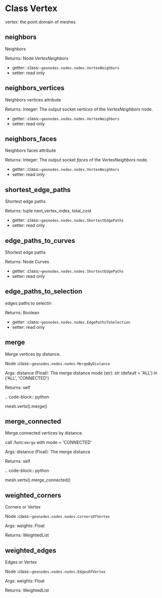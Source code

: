 
# Class Vertex

vertex: the point domain of meshes


## neighbors

Neighbors

Returns:
  Node *VertexNeighbors*
  
- getter: :class:`~geonodes.nodes.nodes.VertexNeighbors`
- setter: read only
  
  
  

## neighbors_vertices

Neighbors vertices attribute

Returns:
  Integer: The output socket *vertices* of the *VertexNeighbors* node.
  
- getter: :class:`~geonodes.nodes.nodes.VertexNeighbors`
- setter: read only
  
  
  

## neighbors_faces

Neighbors faces attribute

Returns:
  Integer: The output socket *faces* of the *VertexNeighbors* node.
  
- getter: :class:`~geonodes.nodes.nodes.VertexNeighbors`
- setter: read only
  
  
  

## shortest_edge_paths

Shortest edge paths

Returns:
  tuple next_vertex_index, total_cost
  
- getter: :class:`~geonodes.nodes.nodes.ShortestEdgePaths`
- setter: read only
  
  
  

## edge_paths_to_curves

Shortest edge paths

Returns:
  Node Curves
  
- getter: :class:`~geonodes.nodes.nodes.ShortestEdgePaths`
- setter: read only
  
  
  

## edge_paths_to_selection

edges paths to selectin

Returns:
  Boolean
  
- getter: :class:`~geonodes.nodes.nodes.EdgePathsToSelection`
- setter: read only
  
  
  

## merge

Merge vertices by distance.

Node :class:`~geonodes.nodes.nodes.MergeByDistance`

Args:
  distance (Float): The merge distance
  mode (str): str (default = 'ALL') in ('ALL', 'CONNECTED')        
  
Returns:
  self
  
.. code-block:: python

  mesh.verts().merge()
  
  

## merge_connected

Merge connected vertices by distance.

call :func:`merge` with mode = 'CONNECTED'

Args:
  distance (Float): The merge distance
  
Returns:
  self
  
.. code-block:: python

  mesh.verts().merge_connected()
  
  

## weighted_corners

Corners or Vertex

Node :class:`~geonodes.nodes.nodes.CornersOfVertex`

Args:
  weights: Float
  
Returns:
  WeightedList
  
  

## weighted_edges

Edges or Vertex

Node :class:`~geonodes.nodes.nodes.EdgesOfVertex`

Args:
  weights: Float
  
Returns:
  WeightedList
  
  
  
